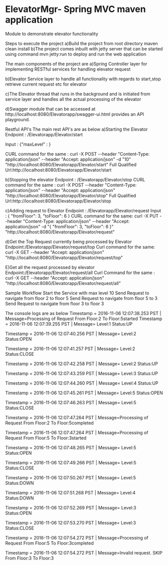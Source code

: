 # ElevatorMgr- Spring MVC maven application
Module to demonstrate elevator functionality

Steps to execute the project
a)Build the project from root directory maven clean install
b)The project comes inbuilt with jetty server that can be started using command mvn jetty:run to deploy and run the web application

The main components of the project are
a)Spring Controller layer for implementing RESTful services for handling elevator request

b)Elevator Service layer to handle all functionality with regards to start,stop retrieve current request etc for elevator

c)The Elevator thread that runs in the background and is initiated from service layer and handles all the actual processing of the elevator

d)Swagger module that can be accessed at http://localhost:8080/Elevatorapp/swagger-ui.html provides an API playground.

Restful API's
The main rest API's are as below
a)Starting the Elevator
Endpoint : /Elevatorapp/Elevator/start

Input :
{"maxLevel" : <any integer>}

CURL command for the same :
curl -X POST --header "Content-Type: application/json" --header "Accept: application/json" -d "10" "http://localhost:8080/Elevatorapp/Elevator/start"
Full Qualified Url:http://localhost:8080/Elevatorapp/Elevator/start

b)Stopping the elevator
Endpoint : /Elevatorapp/Elevator/stop
CURL command for the same :
curl -X POST --header "Content-Type: application/json" --header "Accept: application/json" "http://localhost:8080/Elevatorapp/Elevator/stop"
Full Qualified Url:http://localhost:8080/Elevatorapp/Elevator/stop

c)Adding request to Elevator
Endpoint : /Elevatorapp/Elevator/request
Input :
{
      "fromFloor": 3,
      "toFloor": 6
}
CURL command for the same:
curl -X PUT --header "Content-Type: application/json" --header "Accept: application/json" -d "{
  \"fromFloor\": 3,
  \"toFloor\": 6
}" "http://localhost:8080/Elevatorapp/Elevator/request"
       

d)Get the Top Request currently being processed by Elevator
Endpoint:/Elevatorapp/Elevator/request/top
Curl command for the same:
curl -X GET --header "Accept: application/json" "http://localhost:8080/Elevatorapp/Elevator/request/top"


E)Get all the request processed by elevator
Endpoint:/Elevatorapp/Elevator/request/all
Curl Command for the same :
curl -X GET --header "Accept: application/json" "http://localhost:8080/Elevatorapp/Elevator/request/all"

Sample Workflow
Start the Service with max level 10
Send Request to navigate from floor 2 to floor 5
Send Request to navigate from  floor 5 to 3
Send Request to navigate from floor 3 to floor 3

The console logs are as below
Timestamp = 2016-11-06 12:07:38.253 PST | Message=Processing of Request From Floor:2 To Floor:5started
Timestamp = 2016-11-06 12:07:39.255 PST | Message= Level:1 Status:UP

Timestamp = 2016-11-06 12:07:40.256 PST | Message= Level:2 Status:OPEN

Timestamp = 2016-11-06 12:07:41.257 PST | Message= Level:2 Status:CLOSE

Timestamp = 2016-11-06 12:07:42.258 PST | Message= Level:2 Status:UP

Timestamp = 2016-11-06 12:07:43.259 PST | Message= Level:3 Status:UP

Timestamp = 2016-11-06 12:07:44.260 PST | Message= Level:4 Status:UP

Timestamp = 2016-11-06 12:07:45.261 PST | Message= Level:5 Status:OPEN

Timestamp = 2016-11-06 12:07:46.263 PST | Message= Level:5 Status:CLOSE

Timestamp = 2016-11-06 12:07:47.264 PST | Message=Processing of Request From Floor:2 To Floor:5completed

Timestamp = 2016-11-06 12:07:47.264 PST | Message=Processing of Request From Floor:5 To Floor:3started

Timestamp = 2016-11-06 12:07:48.265 PST | Message= Level:5 Status:OPEN

Timestamp = 2016-11-06 12:07:49.266 PST | Message= Level:5 Status:CLOSE

Timestamp = 2016-11-06 12:07:50.267 PST | Message= Level:5 Status:DOWN

Timestamp = 2016-11-06 12:07:51.268 PST | Message= Level:4 Status:DOWN

Timestamp = 2016-11-06 12:07:52.269 PST | Message= Level:3 Status:OPEN

Timestamp = 2016-11-06 12:07:53.270 PST | Message= Level:3 Status:CLOSE

Timestamp = 2016-11-06 12:07:54.272 PST | Message=Processing of Request From Floor:5 To Floor:3completed

Timestamp = 2016-11-06 12:07:54.272 PST | Message=Invalid request. SKIP From Floor:3 To Floor:3
